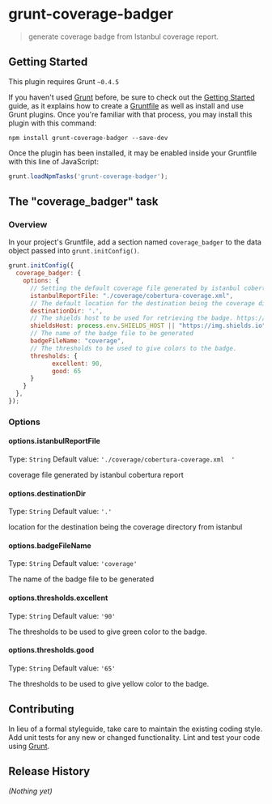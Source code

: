 # grunt-coverage-badger

> generate coverage badge from Istanbul coverage report.

## Getting Started
This plugin requires Grunt `~0.4.5`

If you haven't used [Grunt](http://gruntjs.com/) before, be sure to check out the [Getting Started](http://gruntjs.com/getting-started) guide, as it explains how to create a [Gruntfile](http://gruntjs.com/sample-gruntfile) as well as install and use Grunt plugins. Once you're familiar with that process, you may install this plugin with this command:

```shell
npm install grunt-coverage-badger --save-dev
```

Once the plugin has been installed, it may be enabled inside your Gruntfile with this line of JavaScript:

```js
grunt.loadNpmTasks('grunt-coverage-badger');
```

## The "coverage_badger" task

### Overview
In your project's Gruntfile, add a section named `coverage_badger` to the data object passed into `grunt.initConfig()`.

```js
grunt.initConfig({
  coverage_badger: {
    options: {
      // Setting the default coverage file generated by istanbul cobertura report.
      istanbulReportFile: "./coverage/cobertura-coverage.xml",
      // The default location for the destination being the coverage directory from istanbul.
      destinationDir: '.',
      // The shields host to be used for retrieving the badge. https://github.com/badges/shields
      shieldsHost: process.env.SHIELDS_HOST || "https://img.shields.io",
      // The name of the badge file to be generated
      badgeFileName: "coverage",
      // The thresholds to be used to give colors to the badge.
      thresholds: {
            excellent: 90,
            good: 65
      }
    }
  },
});
```

### Options

#### options.istanbulReportFile
Type: `String`
Default value: `'./coverage/cobertura-coverage.xml  '`

coverage file generated by istanbul cobertura report

#### options.destinationDir
Type: `String`
Default value: `'.'`

location for the destination being the coverage directory from istanbul

#### options.badgeFileName
Type: `String`
Default value: `'coverage'`

The name of the badge file to be generated

#### options.thresholds.excellent
Type: `String`
Default value: `'90'`

The thresholds to be used to give green color to the badge.

#### options.thresholds.good
Type: `String`
Default value: `'65'`

The thresholds to be used to give yellow color to the badge.



## Contributing
In lieu of a formal styleguide, take care to maintain the existing coding style. Add unit tests for any new or changed functionality. Lint and test your code using [Grunt](http://gruntjs.com/).

## Release History
_(Nothing yet)_
